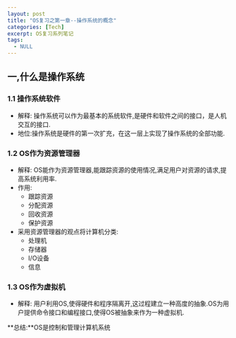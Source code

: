 ```yaml
---
layout: post
title: "OS复习之第一章--操作系统的概念"
categories: [Tech]
excerpt: OS复习系列笔记
tags:
  - NULL
---
```



## 一,什么是操作系统

### 1.1 操作系统软件
- 解释: 操作系统可以作为最基本的系统软件,是硬件和软件之间的接口，是人机交互的接口.
- 地位:操作系统是硬件的第一次扩充，在这一层上实现了操作系统的全部功能.

### 1.2 OS作为资源管理器
- 解释: OS能作为资源管理器,能跟踪资源的使用情况,满足用户对资源的请求,提高系统利用率.
- 作用: 
    - 跟踪资源
    - 分配资源
    - 回收资源
    - 保护资源
- 采用资源管理器的观点将计算机分类:
    - 处理机
    - 存储器
    - I/O设备
    - 信息

### 1.3 OS作为虚拟机
- 解释: 用户利用OS,使得硬件和程序隔离开,这过程建立一种高度的抽象.OS为用户提供命令接口和编程接口,使得OS被抽象来作为一种虚拟机.

**总结:**OS是控制和管理计算机系统
